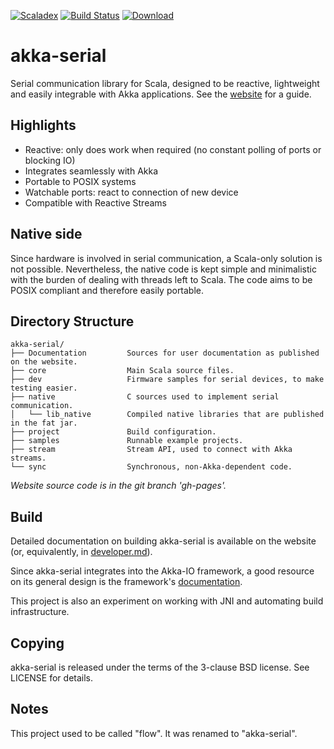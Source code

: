 [![Scaladex](https://index.scala-lang.org/jodersky/akka-serial/akka-serial-core/latest.svg)](https://index.scala-lang.org/jodersky/akka-serial/akka-serial-core)
[![Build Status](https://travis-ci.org/jodersky/akka-serial.svg?branch=master)](https://travis-ci.org/jodersky/akka-serial)
[![Download](https://img.shields.io/maven-central/v/ch.jodersky/akka-serial-native.svg)](http://search.maven.org/#search|ga|1|ch.jodersky%20akka-serial-)

# akka-serial
Serial communication library for Scala, designed to be reactive, lightweight and easily integrable with Akka applications. See the [website](https://jodersky.github.io/akka-serial) for a guide.

## Highlights
- Reactive: only does work when required (no constant polling of ports or blocking IO)
- Integrates seamlessly with Akka
- Portable to POSIX systems
- Watchable ports: react to connection of new device
- Compatible with Reactive Streams

## Native side
Since hardware is involved in serial communication, a Scala-only solution is not possible. Nevertheless, the native code is kept simple and minimalistic with the burden of dealing with threads left to Scala. The code aims to be POSIX compliant and therefore easily portable.

## Directory Structure
```
akka-serial/
├── Documentation         Sources for user documentation as published on the website.
├── core                  Main Scala source files.
├── dev                   Firmware samples for serial devices, to make testing easier.
├── native                C sources used to implement serial communication.
│   └── lib_native        Compiled native libraries that are published in the fat jar.
├── project               Build configuration.
├── samples               Runnable example projects.
├── stream                Stream API, used to connect with Akka streams.
└── sync                  Synchronous, non-Akka-dependent code.
```

*Website source code is in the git branch 'gh-pages'.*

## Build
Detailed documentation on building akka-serial is available on the website (or, equivalently, in [developer.md](Documentation/developer.md)).

Since akka-serial integrates into the Akka-IO framework, a good resource on its general design is the framework's [documentation](http://doc.akka.io/docs/akka/current/scala/io.html).

This project is also an experiment on working with JNI and automating build infrastructure.

## Copying
akka-serial is released under the terms of the 3-clause BSD license. See LICENSE for details.

## Notes
This project used to be called "flow". It was renamed to "akka-serial".
